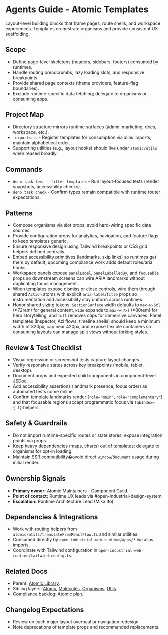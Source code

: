 # Agents Guide - Atomic Templates

Layout-level building blocks that frame pages, route shells, and workspace experiences. Templates orchestrate organisms and provide consistent UX scaffolding.

## Scope

- Define page-level skeletons (headers, sidebars, footers) consumed by runtimes.
- Handle routing breadcrumbs, lazy loading slots, and responsive breakpoints.
- Provide shared page contexts (theme providers, feature-flag boundaries).
- Exclude runtime-specific data fetching; delegate to organisms or consuming apps.

## Project Map

- Directory structure mirrors runtime surfaces (admin, marketing, docs, workspace, etc.).
- `.exports.ts` - Register templates for consumption via alias imports; maintain alphabetical order.
- Supporting utilities (e.g., layout hooks) should live under `atomic/utils` when reused broadly.

## Commands

- `deno task test --filter templates` - Run layout-focused tests (render snapshots, accessibility checks).
- `deno task check` - Confirm types remain compatible with runtime router expectations.

## Patterns

- Compose organisms via slot props; avoid hard-wiring specific data sources.
- Provide configuration props for analytics, navigation, and feature flags to keep templates generic.
- Ensure responsive design using Tailwind breakpoints or CSS grid helpers defined centrally.
- Embed accessibility primitives (landmarks, skip links) so runtimes get them by default; upcoming compliance work adds default roles/aria hooks.
- Workspace panels expose `panelLabel`, `panelLabelledBy`, and `focusable` props so downstream screens can wire ARIA landmarks without duplicating focus management.
- When templates expose dismiss or close controls, wire them through shared `Action` atoms with explicit `aria-label`/`title` props so instrumentation and accessibility stay uniform across runtimes.
- Honor shared sizing tokens: `SectionSurface` width defaults to `max-w-6xl` (≈72rem) for general content, `wide` expands to `max-w-7xl` (≈80rem) for hero storytelling, and `full` removes caps for immersive canvases. Panel templates (Inspector, Azi flows, timeline shells) should keep a minimum width of 320px, cap near 420px, and expose flexible containers so consuming layouts can manage split views without forking styles.

## Review & Test Checklist

- Visual regression or screenshot tests capture layout changes.
- Verify responsive states across key breakpoints (mobile, tablet, desktop).
- Document props and expected child components in component-level JSDoc.
- Add accessibility assertions (landmark presence, focus order) as automated tests come online.
- Confirm template landmarks render (`role="main"`, `role="complementary"`) and that focusable regions accept programmatic focus via `tabIndex={-1}` helpers.

## Safety & Guardrails

- Do not import runtime-specific routes or state stores; expose integration points via props.
- Keep heavy dependencies (maps, charts) out of templates; delegate to organisms for opt-in loading.
- Maintain SSR compatibility�avoid direct `window`/`document` usage during initial render.

## Ownership Signals

- **Primary owner:** Atomic Maintainers - Component Guild.
- **Point of contact:** Runtime UX leads via #open-industrial-design-system.
- **Escalation:** Runtime Architecture Lead (Mika Ito).

## Dependencies & Integrations

- Work with routing helpers from `atomic/utils/translateFromReactFlow.ts` and similar utilities.
- Consumed directly by `open-industrial-web-runtime/apps/*` via alias imports.
- Coordinate with Tailwind configuration in `open-industrial-web-runtime/tailwind.config.ts`.

## Related Docs

- Parent: [Atomic Library](../Agents.md).
- Sibling layers: [Atoms](../atoms/Agents.md), [Molecules](../molecules/Agents.md), [Organisms](../organisms/Agents.md), [Utils](../utils/Agents.md).
- Compliance backlog: [Atomic plan](../../Atomic.plan.md).

## Changelog Expectations

- Review on each major layout overhaul or navigation redesign.
- Note deprecations of template props and recommended replacements.
